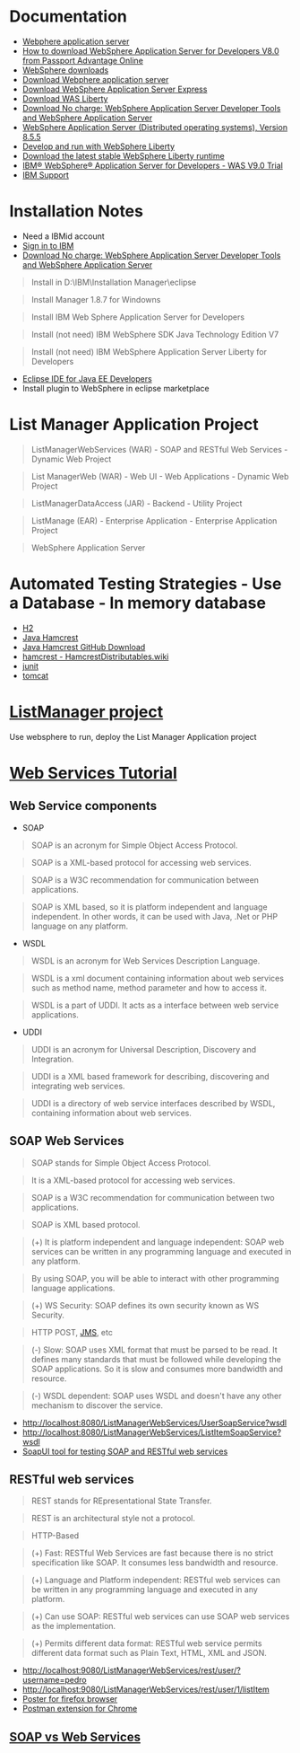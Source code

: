 # Documentation
- [Webphere application server](http://www-03.ibm.com/software/products/en/appserv-was)
- [How to download WebSphere Application Server for Developers V8.0 from Passport Advantage Online](http://www-01.ibm.com/support/docview.wss?uid=swg27021165)
- [WebSphere downloads](https://www.ibm.com/developerworks/websphere/downloads/index.html)
- [Download Webphere application server](https://www.ibm.com/developerworks/downloads/ws/was/)
- [Download WebSphere Application Server Express](https://www.ibm.com/developerworks/downloads/ws/wasexp/index.html)
- [Download WAS Liberty](https://developer.ibm.com/wasdev/downloads/)
- [Download No charge: WebSphere Application Server Developer Tools and WebSphere Application Server](https://www.ibm.com/developerworks/downloads/ws/wasdevelopers/index.html)
- [WebSphere Application Server (Distributed operating systems), Version 8.5.5](https://www.ibm.com/support/knowledgecenter/en/SSEQTP_8.5.5/com.ibm.websphere.base.doc/ae/welcome_base.html)
- [Develop and run with WebSphere Liberty](https://developer.ibm.com/wasdev/)
- [Download the latest stable WebSphere Liberty runtime](https://developer.ibm.com/wasdev/downloads/download-latest-stable-websphere-liberty-runtime/)
- [IBM® WebSphere® Application Server for Developers - WAS V9.0 Trial](http://www-03.ibm.com/software/products/en/appserv-was)
- [IBM Support](http://www-01.ibm.com/support/docview.wss?uid=swg27007791)

# Installation Notes
- Need a IBMid account
- [Sign in to IBM](https://www-947.ibm.com/account/userservices/jsp/login.jsp?persistPage=true&page=/FIM2/sps/auth%3FFedName%3DIBM_WWW2_SAML20_EXTERNAL%26FedId%3Duuid701ae4b7-0145-1247-9531-cc6b0728b53f&PD-REFERER=https://developer.ibm.com/wasdev/downloads/&error=)
- [Download No charge: WebSphere Application Server Developer Tools and WebSphere Application Server](https://www.ibm.com/developerworks/downloads/ws/wasdevelopers/index.html)
> Install in D:\IBM\Installation Manager\eclipse

> Install Manager 1.8.7 for Windowns

> Install IBM Web Sphere Application Server for Developers

> Install (not need) IBM WebSphere SDK Java Technology Edition V7

> Install (not need) IBM WebSphere Application Server Liberty for Developers
- [Eclipse IDE for Java EE Developers](http://www.eclipse.org/downloads/packages/eclipse-ide-java-ee-developers/keplersr2)
- Install plugin to WebSphere in eclipse marketplace

# List Manager Application Project
> ListManagerWebServices (WAR) - SOAP and RESTful Web Services - Dynamic Web Project

> List ManagerWeb (WAR) - Web UI - Web Applications - Dynamic Web Project

> ListManagerDataAccess (JAR) - Backend - Utility Project

> ListManage (EAR) - Enterprise Application - Enterprise Application Project

> WebSphere Application Server 

# Automated Testing Strategies - Use a Database - In memory database
- [H2](http://www.h2database.com/html/download.html)
- [Java Hamcrest](http://hamcrest.org/JavaHamcrest/)
- [Java Hamcrest GitHub Download](https://github.com/hamcrest/JavaHamcrest)
- [hamcrest - HamcrestDistributables.wiki](https://code.google.com/archive/p/hamcrest/wikis/HamcrestDistributables.wiki)
- [junit](http://junit.org/junit4/)
- [tomcat](https://tomcat.apache.org/)

# [ListManager project](http://localhost:8080/ListManagerWeb/faces/login.xhtml)
Use websphere to run, deploy the List Manager Application project

# [Web Services Tutorial](https://www.javatpoint.com/web-services-tutorial)
## Web Service components
- SOAP
> SOAP is an acronym for Simple Object Access Protocol.

> SOAP is a XML-based protocol for accessing web services.

> SOAP is a W3C recommendation for communication between applications.

> SOAP is XML based, so it is platform independent and language independent. In other words, it can be used with Java, .Net or PHP language on any platform.


- WSDL
> WSDL is an acronym for Web Services Description Language.

> WSDL is a xml document containing information about web services such as method name, method parameter and how to access it.

> WSDL is a part of UDDI. It acts as a interface between web service applications.

- UDDI
> UDDI is an acronym for Universal Description, Discovery and Integration.

> UDDI is a XML based framework for describing, discovering and integrating web services.

> UDDI is a directory of web service interfaces described by WSDL, containing information about web services. 

## SOAP Web Services
> SOAP stands for Simple Object Access Protocol. 

> It is a XML-based protocol for accessing web services.

> SOAP is a W3C recommendation for communication between two applications.

> SOAP is XML based protocol. 

> (+) It is platform independent and language independent: SOAP web services can be written in any programming language and executed in any platform.

> By using SOAP, you will be able to interact with other programming language applications.

> (+) WS Security: SOAP defines its own security known as WS Security.

> HTTP POST, [JMS](https://www.javatpoint.com/jms-tutorial), etc

> (-) Slow: SOAP uses XML format that must be parsed to be read. It defines many standards that must be followed while developing the SOAP applications. So it is slow and consumes more bandwidth and resource.

> (-) WSDL dependent: SOAP uses WSDL and doesn't have any other mechanism to discover the service.

- [http://localhost:8080/ListManagerWebServices/UserSoapService?wsdl](http://localhost:8080/ListManagerWebServices/UserSoapService/UserSoapService.wsdl)
- [http://localhost:8080/ListManagerWebServices/ListItemSoapService?wsdl](http://localhost:8080/ListManagerWebServices/ListItemSoapService?ListItemSoapService.wsdl)
- [SoapUI tool for testing SOAP and RESTful web services](https://www.soapui.org/)

## RESTful web services
> REST stands for REpresentational State Transfer.

> REST is an architectural style not a protocol.

> HTTP-Based

> (+) Fast: RESTful Web Services are fast because there is no strict specification like SOAP. It consumes less bandwidth and resource.

> (+) Language and Platform independent: RESTful web services can be written in any programming language and executed in any platform.

> (+) Can use SOAP: RESTful web services can use SOAP web services as the implementation.

> (+) Permits different data format: RESTful web service permits different data format such as Plain Text, HTML, XML and JSON.

- [http://localhost:9080/ListManagerWebServices/rest/user/?username=pedro](http://localhost:8080/ListManagerWebServices/rest/user/?username=pedro)
- [http://localhost:9080/ListManagerWebServices/rest/user/1/listItem](http://localhost:9080/ListManagerWebServices/rest/user/1/listItem)
- [Poster for firefox browser](https://addons.mozilla.org/en-us/firefox/addon/poster/)
- [Postman extension for Chrome](https://www.getpostman.com/)

## [SOAP vs Web Services ](https://www.javatpoint.com/soap-vs-rest-web-services)